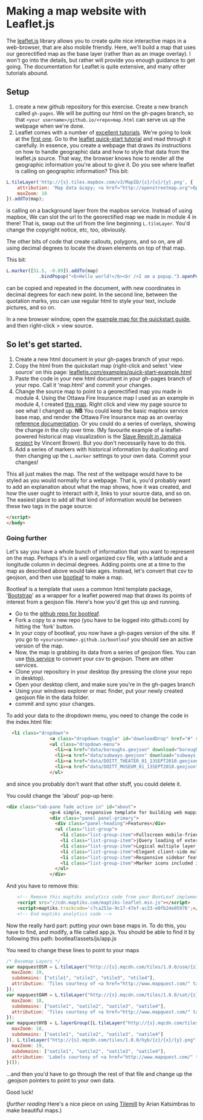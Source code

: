 # Making a map website with Leaflet.js

The [leaflet.js](http://leafletjs.com/) library allows you to create quite nice interactive maps in a web-browser, that are also mobile friendly. Here, we'll build a map that uses our georectified map as the base layer (rather than as an image overlay). I won't go into the details, but rather will provide you enough guidance to get going. The documentation for Leaflet is quite extensive, and many other tutorials abound.

## Setup
1. create a new github repository for this exercise. Create a new branch called ```gh-pages```. We will be putting our html on the gh-pages branch, so that ```<your username>/github.io/<repo>map.html``` can serve us up the webpage when we're done.
2. Leaflet comes with a number of [excellent tutorials](http://leafletjs.com/examples.html). We're going to look at the [first one](http://leafletjs.com/examples/quick-start.html). Go to the [leaflet quick-start tutorial](http://leafletjs.com/examples/quick-start.html) and read through it carefully. In essence, you create a webpage that draws its instructions on how to handle geographic data and how to style that data from the leaflet.js source. That way, the browser knows how to render all the geographic information you're about to give it. Do you see where leaflet is calling on geographic information? This bit: 

```javascript
L.tileLayer('http://{s}.tiles.mapbox.com/v3/MapID/{z}/{x}/{y}.png', {
    attribution: 'Map data &copy; <a href="http://openstreetmap.org">OpenStreetMap</a> contributors, <a href="http://creativecommons.org/licenses/by-sa/2.0/">CC-BY-SA</a>, Imagery © <a href="http://mapbox.com">Mapbox</a>',
    maxZoom: 18
}).addTo(map); 
```
is calling on a background layer from the mapbox service. Instead of using mapbox, We can slot the url to the georectified map we made in module 4 in there! That is, swap out the url from the line beginning ```L.tileLayer```. You'd change the copyright notice, etc, too, obviously. 

The other bits of code that create callouts, polygons, and so on, are all using decimal degrees to locate the drawn elements on top of that map. 

This bit:

```javascript
L.marker([51.5, -0.09]).addTo(map)
			.bindPopup("<b>Hello world!</b><br />I am a popup.").openPopup();
```

can be copied and repeated in the document, with new coordinates in decimal degrees for each new point. In the second line, between the quotation marks, you can use regular html to style your text, include pictures, and so on.

In a new browser window, open the [example map for the quickstart guide](http://leafletjs.com/examples/quick-start-example.html), and then right-click > view source. 

## So let's get started.
1. Create a new html document in your gh-pages branch of your repo. 
2. Copy the html from the quickstart map (right-click and select 'view source' on this page: [leafletjs.com/examples/quick-start-example.html](leafletjs.com/examples/quick-start-example.html) 
3. Paste the code in your new html document in your gh-pages branch of your repo. Call it 'map.html' and commit your changes.
4. Change the source map to point to a georectified map you made in module 4. Using the Ottawa Fire Insurance map I used as an example in module 4, I created [this map](http://shawngraham.github.io/exercise/leaflet-ottawa.html). Right click and view my page source to see what I changed up.  **NB** You could keep the basic mapbox service base map, and render the Ottawa Fire Insurance map as an overlay [reference documentation](http://leafletjs.com/reference.html#imageoverlay). Or you could do a series of overlays, showing the change in the city over time. (My favourite example of a leaflet-powered historical map visualization is the [Slave Revolt in Jamaica project](http://revolt.axismaps.com/) by Vincent Brown). But you don't necessarily have to do this.
5. Add a series of markers with historical information by duplicating and then changing up the ```L.marker``` settings to your own data. Commit your changes!

This all just makes the map. The rest of the webpage would have to be styled as you would normally for a webpage. That is, you'd probably want to add an explanation about what the map shows, how it was created, and how the user ought to interact with it, links to your source data, and so on. The easiest place to add all that kind of information would be between these two tags in the page source:
```html
</script>
</body>
````

### Going further
Let's say you have a whole bunch of information that you want to represent on the map. Perhaps it's in a well organized csv file, with a latitude and a longitude column in decimal degrees. Adding points one at a time to the map as described above would take ages. Instead, let's convert that csv to geojson, and then use [bootleaf](https://github.com/bmcbride/bootleaf) to make a map.

Bootleaf is a template that uses a common html template package, '[Bootstrap](http://getbootstrap.com/)' as a wrapper for a leaflet powered map that draws its points of interest from a geojson file. Here's how you'd get this up and running.

+ Go to the [github repo for bootleaf](https://github.com/bmcbride/bootleaf).
+ Fork a copy to a new repo (you have to be logged into github.com) by hitting the 'fork' button. 
+ In your copy of bootleaf, you now have a gh-pages version of the site. If you go to ```<yourusername>.github.io/bootleaf``` you should see an active version of the map.
+ Now, the map is grabbing its data from a series of geojson files. You can use [this service](http://togeojson.com/) to convert your csv to geojson. There are other services.
+ Clone your repository in your desktop (by pressing the clone your repo in desktop).
+ Open your desktop client, and make sure you're in the gh-pages branch
+ Using your windows explorer or mac finder, put your newly created geojson file in the data folder.
+ commit and sync your changes.

To add your data to the dropdown menu, you need to change the code in the index.html file:

```html
  <li class="dropdown">
                <a class="dropdown-toggle" id="downloadDrop" href="#" role="button" data-toggle="dropdown"><i class="fa fa-cloud-download white"></i>&nbsp;&nbsp;Download <b class="caret"></b></a>
                <ul class="dropdown-menu">
                  <li><a href="data/boroughs.geojson" download="boroughs.geojson" target="_blank" data-toggle="collapse" data-target=".navbar-collapse.in"><i class="fa fa-download"></i>&nbsp;&nbsp;Boroughs</a></li>
                  <li><a href="data/subways.geojson" download="subways.geojson" target="_blank" data-toggle="collapse" data-target=".navbar-collapse.in"><i class="fa fa-download"></i>&nbsp;&nbsp;Subway Lines</a></li>
                  <li><a href="data/DOITT_THEATER_01_13SEPT2010.geojson" download="theaters.geojson" target="_blank" data-toggle="collapse" data-target=".navbar-collapse.in"><i class="fa fa-download"></i>&nbsp;&nbsp;Theaters</a></li>
                  <li><a href="data/DOITT_MUSEUM_01_13SEPT2010.geojson" download="museums.geojson" target="_blank" data-toggle="collapse" data-target=".navbar-collapse.in"><i class="fa fa-download"></i>&nbsp;&nbsp;Museums</a></li>
                </ul>
```

and since you probably don't want that other stuff, you could delete it.

You could change the 'about' pop-up here:

```html
<div class="tab-pane fade active in" id="about">
                <p>A simple, responsive template for building web mapping applications with <a href="http://getbootstrap.com/">Bootstrap 3</a>, <a href="http://leafletjs.com/" target="_blank">Leaflet</a>, and <a href="http://twitter.github.io/typeahead.js/" target="_blank">typeahead.js</a>. Open source, MIT licensed, and available on <a href="https://github.com/bmcbride/bootleaf" target="_blank">GitHub</a>.</p>
                <div class="panel panel-primary">
                  <div class="panel-heading">Features</div>
                  <ul class="list-group">
                    <li class="list-group-item">Fullscreen mobile-friendly map template with responsive navbar and modal placeholders</li>
                    <li class="list-group-item">jQuery loading of external GeoJSON files</li>
                    <li class="list-group-item">Logical multiple layer marker clustering via the <a href="https://github.com/Leaflet/Leaflet.markercluster" target="_blank">leaflet marker cluster plugin</a></li>
                    <li class="list-group-item">Elegant client-side multi-layer feature search with autocomplete using <a href="http://twitter.github.io/typeahead.js/" target="_blank">typeahead.js</a></li>
                    <li class="list-group-item">Responsive sidebar feature list synced with map bounds, which includes sorting and filtering via <a href="http://listjs.com/" target="_blank">list.js</a></li>
                    <li class="list-group-item">Marker icons included in grouped layer control via the <a href="https://github.com/ismyrnow/Leaflet.groupedlayercontrol" target="_blank">grouped layer control plugin</a></li>
                  </ul>
                </div>
```

And you have to remove this:

```html
    <!-- Remove this maptiks analytics code from your BootLeaf implementation -->
    <script src="//cdn.maptiks.com/maptiks-leaflet.min.js"></script>
    <script>maptiks.trackcode='c7ca251e-9c17-47ef-ac33-e0fb24e05976';</script>
    <!-- End maptiks analytics code -->
```

Now the really hard part: putting your own base maps in. To do this, you have to find, and modify, a file called app.js. You should be able to find it by following this path: bootleaf/assets/js/app.js

You need to change these lines to point to your maps

```js
/* Basemap Layers */
var mapquestOSM = L.tileLayer("http://{s}.mqcdn.com/tiles/1.0.0/osm/{z}/{x}/{y}.png", {
  maxZoom: 19,
  subdomains: ["otile1", "otile2", "otile3", "otile4"],
  attribution: 'Tiles courtesy of <a href="http://www.mapquest.com/" target="_blank">MapQuest</a> <img src="http://developer.mapquest.com/content/osm/mq_logo.png">. Map data (c) <a href="http://www.openstreetmap.org/" target="_blank">OpenStreetMap</a> contributors, CC-BY-SA.'
});
var mapquestOAM = L.tileLayer("http://{s}.mqcdn.com/tiles/1.0.0/sat/{z}/{x}/{y}.jpg", {
  maxZoom: 18,
  subdomains: ["oatile1", "oatile2", "oatile3", "oatile4"],
  attribution: 'Tiles courtesy of <a href="http://www.mapquest.com/" target="_blank">MapQuest</a>. Portions Courtesy NASA/JPL-Caltech and U.S. Depart. of Agriculture, Farm Service Agency'
});
var mapquestHYB = L.layerGroup([L.tileLayer("http://{s}.mqcdn.com/tiles/1.0.0/sat/{z}/{x}/{y}.jpg", {
  maxZoom: 18,
  subdomains: ["oatile1", "oatile2", "oatile3", "oatile4"]
}), L.tileLayer("http://{s}.mqcdn.com/tiles/1.0.0/hyb/{z}/{x}/{y}.png", {
  maxZoom: 19,
  subdomains: ["oatile1", "oatile2", "oatile3", "oatile4"],
  attribution: 'Labels courtesy of <a href="http://www.mapquest.com/" target="_blank">MapQuest</a> <img src="http://developer.mapquest.com/content/osm/mq_logo.png">. Map data (c) <a href="http://www.openstreetmap.org/" target="_blank">OpenStreetMap</a> contributors, CC-BY-SA. Portions Courtesy NASA/JPL-Caltech and U.S. Depart. of Agriculture, Farm Service Agency'
})]);
```
...and then you'd have to go through the rest of that file and change up the .geojson pointers to point to your own data.

Good luck!

(*further reading* Here's a nice piece on using [Tilemill](https://medium.com/@ArianKatsimbras/tilemill-c886a3ccba6a) by Arian Katsimbras to make beautiful maps.)
